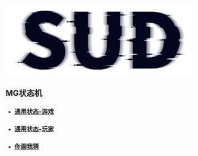 #

![SUD](../../Resource/logo.png)

## MG状态机

- ### [通用状态-游戏](通用状态-游戏.md)

- ### [通用状态-玩家](通用状态-玩家.md)
  
- ### [你画我猜](你画我猜.md)